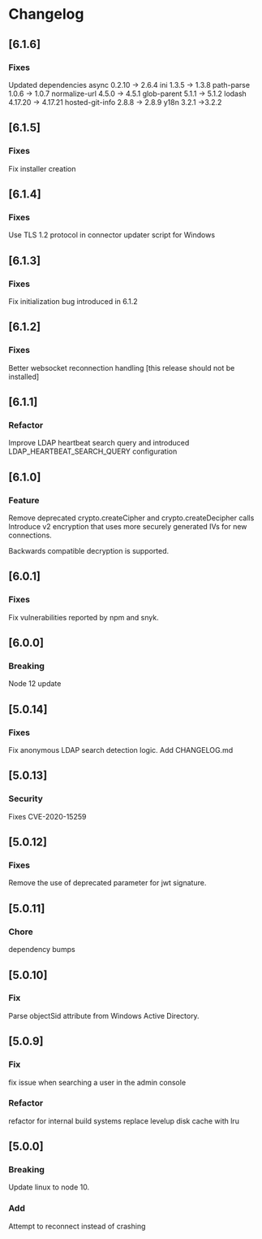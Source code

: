 # Changelog

## [6.1.6]
### Fixes
Updated dependencies
async 0.2.10 -> 2.6.4
ini 1.3.5 -> 1.3.8
path-parse 1.0.6 -> 1.0.7
normalize-url 4.5.0 -> 4.5.1
glob-parent 5.1.1 -> 5.1.2
lodash 4.17.20 -> 4.17.21
hosted-git-info 2.8.8 -> 2.8.9
y18n 3.2.1 ->3.2.2

## [6.1.5]
### Fixes
Fix installer creation

## [6.1.4]

### Fixes
Use TLS 1.2 protocol in connector updater script for Windows

## [6.1.3]

### Fixes
Fix initialization bug introduced in 6.1.2

## [6.1.2]

### Fixes
Better websocket reconnection handling [this release should not be installed]

## [6.1.1]

### Refactor
Improve LDAP heartbeat search query and introduced LDAP_HEARTBEAT_SEARCH_QUERY configuration 

## [6.1.0]

### Feature
Remove deprecated crypto.createCipher and crypto.createDecipher calls
Introduce v2 encryption that uses more securely generated IVs for new connections.

Backwards compatible decryption is supported.

## [6.0.1]

### Fixes
Fix vulnerabilities reported by npm and snyk.

## [6.0.0]

### Breaking
Node 12 update

## [5.0.14]

### Fixes
Fix anonymous LDAP search detection logic.
Add CHANGELOG.md

## [5.0.13]

### Security
Fixes CVE-2020-15259

## [5.0.12]

### Fixes
Remove the use of deprecated parameter for jwt signature.

## [5.0.11]

### Chore
dependency bumps

## [5.0.10]

### Fix
Parse objectSid attribute from Windows Active Directory.

## [5.0.9]

### Fix
fix issue when searching a user in the admin console

### Refactor 
refactor for internal build systems
replace levelup disk cache with lru

## [5.0.0]

### Breaking
Update linux to node 10. 

### Add
Attempt to reconnect instead of crashing
